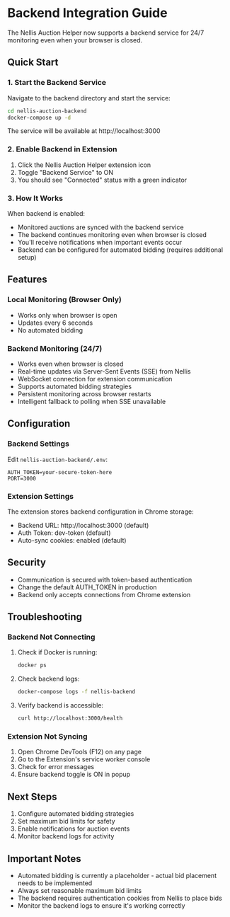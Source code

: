 # Backend Integration Guide

The Nellis Auction Helper now supports a backend service for 24/7 monitoring even when your browser is closed.

## Quick Start

### 1. Start the Backend Service

Navigate to the backend directory and start the service:

```bash
cd nellis-auction-backend
docker-compose up -d
```

The service will be available at http://localhost:3000

### 2. Enable Backend in Extension

1. Click the Nellis Auction Helper extension icon
2. Toggle "Backend Service" to ON
3. You should see "Connected" status with a green indicator

### 3. How It Works

When backend is enabled:
- Monitored auctions are synced with the backend service
- The backend continues monitoring even when browser is closed
- You'll receive notifications when important events occur
- Backend can be configured for automated bidding (requires additional setup)

## Features

### Local Monitoring (Browser Only)
- Works only when browser is open
- Updates every 6 seconds
- No automated bidding

### Backend Monitoring (24/7)
- Works even when browser is closed
- Real-time updates via Server-Sent Events (SSE) from Nellis
- WebSocket connection for extension communication
- Supports automated bidding strategies
- Persistent monitoring across browser restarts
- Intelligent fallback to polling when SSE unavailable

## Configuration

### Backend Settings

Edit `nellis-auction-backend/.env`:

```env
AUTH_TOKEN=your-secure-token-here
PORT=3000
```

### Extension Settings

The extension stores backend configuration in Chrome storage:
- Backend URL: http://localhost:3000 (default)
- Auth Token: dev-token (default)
- Auto-sync cookies: enabled (default)

## Security

- Communication is secured with token-based authentication
- Change the default AUTH_TOKEN in production
- Backend only accepts connections from Chrome extension

## Troubleshooting

### Backend Not Connecting

1. Check if Docker is running:
   ```bash
   docker ps
   ```

2. Check backend logs:
   ```bash
   docker-compose logs -f nellis-backend
   ```

3. Verify backend is accessible:
   ```bash
   curl http://localhost:3000/health
   ```

### Extension Not Syncing

1. Open Chrome DevTools (F12) on any page
2. Go to the Extension's service worker console
3. Check for error messages
4. Ensure backend toggle is ON in popup

## Next Steps

1. Configure automated bidding strategies
2. Set maximum bid limits for safety
3. Enable notifications for auction events
4. Monitor backend logs for activity

## Important Notes

- Automated bidding is currently a placeholder - actual bid placement needs to be implemented
- Always set reasonable maximum bid limits
- The backend requires authentication cookies from Nellis to place bids
- Monitor the backend logs to ensure it's working correctly